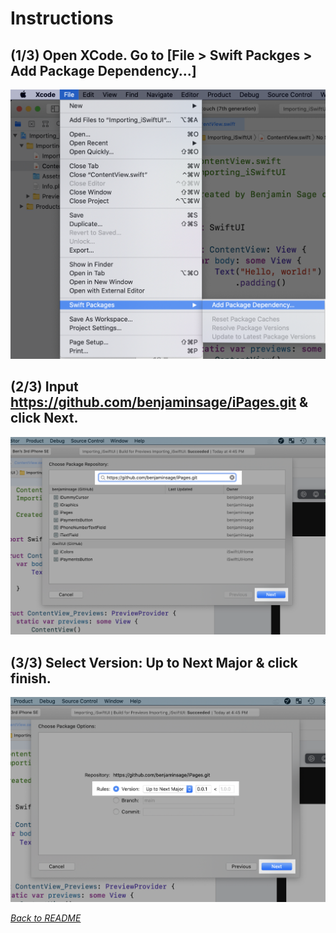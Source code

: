 # Instructions

## **(1/3)** Open XCode. Go to [File > Swift Packges > Add Package Dependency...]
![](instructions/instructions-1.png)

## (2/3) Input https://github.com/benjaminsage/iPages.git & click Next.
![](instructions/instructions-2-iPages.png)

## (3/3) Select Version: Up to Next Major & click finish.
![](instructions/instructions-3-iPages.png)


[*Back to README*](../README.md)